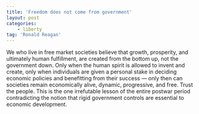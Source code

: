 ```yaml
---
title: 'Freedom does not come from government'
layout: post
categories:
    - liberty
tag: 'Ronald Reagan'
---
```


We who live in free market societies believe that growth, prosperity, and ultimately human fulfillment, are created from the bottom up, not the government down. Only when the human spirit is allowed to invent and create, only when individuals are given a personal stake in deciding economic policies and benefitting from their success — only then can societies remain economically alive, dynamic, progressive, and free. Trust the people. This is the one irrefutable lesson of the entire postwar period contradicting the notion that rigid government controls are essential to economic development.
